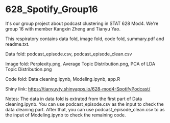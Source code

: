 # 628_Spotify_Group16
It's our group project about podcast clustering in STAT 628 Mod4. We're group 16 with member Kangxin Zheng and Tianyu Yao.

This respiratory contains data fold, image fold, code fold, summary.pdf and readme.txt.

Data fold: podcast_episode.csv, podcast_episode_clean.csv

Image fold: Perplexity.png, Average Topic Distribution.png, PCA of LDA Topic Distribution.png

Code fold: Data cleaning.ipynb, Modeling.ipynb, app.R

Shiny link: https://tianyuyty.shinyapps.io/628-mod4-SpotifyPodcast/

Notes: The data in data fold is extrated from the first part of Data cleaning.ipynb. You can use podcast_episode.csv as the input to check the data cleaning part. After that, you can use podcast_episode_clean.csv to as the input of Modeling.ipynb to check the remaining code.

